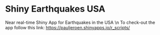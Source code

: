 # Shiny Earthquakes USA
Near real-time Shiny App for Earthquakes in the USA \n
To check-out the app follow this link: https://pauljeroen.shinyapps.io/r_scripts/
